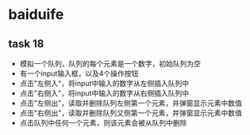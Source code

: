 # baiduife
## task 18
* 模拟一个队列，队列的每个元素是一个数字，初始队列为空
* 有一个input输入框，以及4个操作按钮
* 点击"左侧入"，将input中输入的数字从左侧插入队列中
* 点击"右侧入"，将input中输入的数字从右侧插入队列中
* 点击"左侧出"，读取并删除队列左侧第一个元素，并弹窗显示元素中数值
* 点击"右侧出"，读取并删除队列又侧第一个元素，并弹窗显示元素中数值
* 点击队列中任何一个元素，则该元素会被从队列中删除